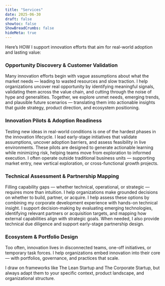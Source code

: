 ```yaml
---
title: "Services"
date: 2025-06-30
draft: false
showtoc: false
ShowBreadCrumbs: false
hideMeta: true
---
```


Here’s HOW I support innovation efforts that aim for real-world adoption and lasting value:

### Opportunity Discovery & Customer Validation

Many innovation efforts begin with vague assumptions about what the market needs — leading to wasted resources and slow traction. I help organizations uncover real opportunity by identifying meaningful signals, validating them across the value chain, and cutting through the noise of hype and generalities. Together, we explore unmet needs, emerging trends, and plausible future scenarios — translating them into actionable insights that guide strategy, product direction, and ecosystem positioning.

### Innovation Pilots & Adoption Readiness

Testing new ideas in real-world conditions is one of the hardest phases in the innovation lifecycle. I lead early-stage initiatives that validate assumptions, uncover adoption barriers, and assess feasibility in live environments. These pilots are designed to generate actionable learning while minimizing risk, helping teams move from exploration to informed execution. I often operate outside traditional business units — supporting market entry, new vertical exploration, or cross-functional growth projects.

### Technical Assessment & Partnership Mapping

Filling capability gaps — whether technical, operational, or strategic — requires more than intuition. I help organizations make grounded decisions on whether to build, partner, or acquire. I help assess these options by combining my corporate development experience with hands-on technical insight. I support decision-making by evaluating emerging technologies, identifying relevant partners or acquisition targets, and mapping how external capabilities align with strategic goals. When needed, I also provide technical due diligence and support early-stage partnership design.

### Ecosystem & Portfolio Design

Too often, innovation lives in disconnected teams, one-off initiatives, or temporary task forces. I help organizations embed innovation into their core — with portfolios, governance, and practices that scale.

I draw on frameworks like The Lean Startup and The Corporate Startup, but always adapt them to your specific context, product landscape, and organizational structure.
